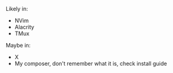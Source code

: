 Likely in:

- NVim
- Alacrity
- TMux

Maybe in:

- X
- My composer, don't remember what it is, check install guide
